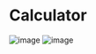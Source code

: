 # Calculator
![image](https://user-images.githubusercontent.com/115619988/204386499-4bba055a-8f93-4073-ae55-c90952d1e736.png)
![image](https://user-images.githubusercontent.com/115619988/204386601-446c4639-6b6e-47d3-9d41-c326fae8cd6b.png)
